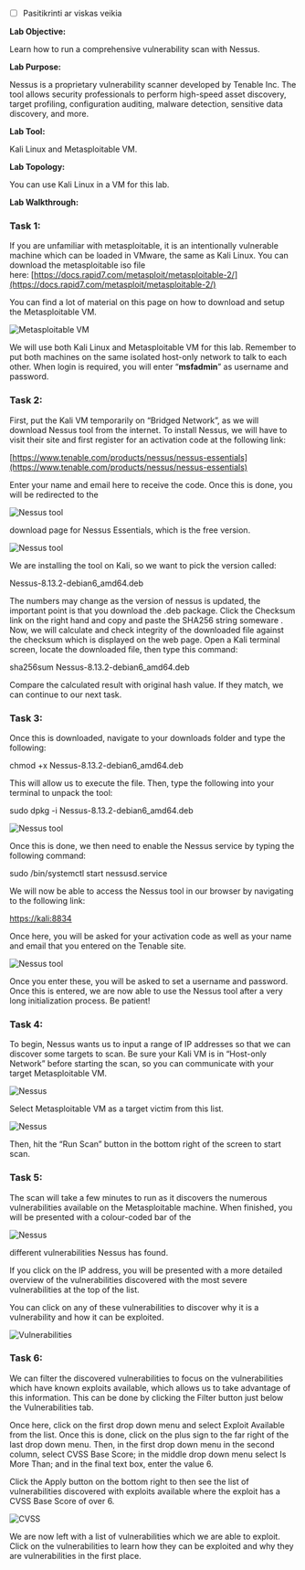 - [ ] Pasitikrinti ar viskas veikia

**Lab Objective:**

Learn how to run a comprehensive vulnerability scan with Nessus.

**Lab Purpose:**

Nessus is a proprietary vulnerability scanner developed by Tenable Inc. The tool allows security professionals to perform high-speed asset discovery, target profiling, configuration auditing, malware detection, sensitive data discovery, and more.

**Lab Tool:**

Kali Linux and Metasploitable VM.

**Lab Topology:**

You can use Kali Linux in a VM for this lab.

**Lab Walkthrough:**

### Task 1:

If you are unfamiliar with metasploitable, it is an intentionally vulnerable machine which can be loaded in VMware, the same as Kali Linux. You can download the metasploitable iso file here: [https://docs.rapid7.com/metasploit/metasploitable-2/](https://docs.rapid7.com/metasploit/metasploitable-2/)

You can find a lot of material on this page on how to download and setup the Metasploitable VM.

![Metasploitable VM](attachements/Metasploitable_VM-1.png)

We will use both Kali Linux and Metasploitable VM for this lab. Remember to put both machines on the same isolated host-only network to talk to each other. When login is required, you will enter “**msfadmin**” as username and password.

### Task 2:

First, put the Kali VM temporarily on “Bridged Network”, as we will download Nessus tool from the internet. To install Nessus, we will have to visit their site and first register for an activation code at the following link:

[https://www.tenable.com/products/nessus/nessus-essentials](https://www.tenable.com/products/nessus/nessus-essentials)

Enter your name and email here to receive the code. Once this is done, you will be redirected to the

![Nessus tool](attachements/Nessus_tool.png)

download page for Nessus Essentials, which is the free version.

![Nessus tool](attachements/Nessus_tool-1.png)

We are installing the tool on Kali, so we want to pick the version called:

Nessus-8.13.2-debian6_amd64.deb

The numbers may change as the version of nessus is updated, the important point is that you download the .deb package. Click the Checksum link on the right hand and copy and paste the SHA256 string someware . Now, we will calculate and check integrity of the downloaded file against the checksum which is displayed on the web page. Open a Kali terminal screen, locate the downloaded file, then type this command:

sha256sum Nessus-8.13.2-debian6_amd64.deb

Compare the calculated result with original hash value. If they match, we can continue to our next task.

### Task 3:

Once this is downloaded, navigate to your downloads folder and type the following:

chmod +x Nessus-8.13.2-debian6_amd64.deb

This will allow us to execute the file. Then, type the following into your terminal to unpack the tool:

sudo dpkg -i Nessus-8.13.2-debian6_amd64.deb

![Nessus tool](attachements/Nessus_tool-2.png)

Once this is done, we then need to enable the Nessus service by typing the following command:

sudo /bin/systemctl start nessusd.service

We will now be able to access the Nessus tool in our browser by navigating to the following link:

[https://kali:8834](https://kali:8834/)

Once here, you will be asked for your activation code as well as your name and email that you entered on the Tenable site.

![Nessus tool](attachements/Nessus_tool-2.png)

Once you enter these, you will be asked to set a username and password. Once this is entered, we are now able to use the Nessus tool after a very long initialization process. Be patient!

### Task 4:

To begin, Nessus wants us to input a range of IP addresses so that we can discover some targets to scan. Be sure your Kali VM is in “Host-only Network” before starting the scan, so you can communicate with your target Metasploitable VM.

![Nessus](attachements/Nessus-1.png)

Select Metasploitable VM as a target victim from this list.

![Nessus](attachements/Nessus-2.png)

Then, hit the “Run Scan” button in the bottom right of the screen to start scan.

### Task 5:

The scan will take a few minutes to run as it discovers the numerous vulnerabilities available on the Metasploitable machine. When finished, you will be presented with a colour-coded bar of the

![Nessus](attachements/Nessus.png)

different vulnerabilities Nessus has found.

If you click on the IP address, you will be presented with a more detailed overview of the vulnerabilities discovered with the most severe vulnerabilities at the top of the list.

You can click on any of these vulnerabilities to discover why it is a vulnerability and how it can be exploited.

![Vulnerabilities](attachements/Vulnerabilities.png)

### Task 6:

We can filter the discovered vulnerabilities to focus on the vulnerabilities which have known exploits available, which allows us to take advantage of this information. This can be done by clicking the Filter button just below the Vulnerabilities tab.

Once here, click on the first drop down menu and select Exploit Available from the list. Once this is done, click on the plus sign to the far right of the last drop down menu. Then, in the first drop down menu in the second column, select CVSS Base Score; in the middle drop down menu select Is More Than; and in the final text box, enter the value 6.

Click the Apply button on the bottom right to then see the list of vulnerabilities discovered with exploits available where the exploit has a CVSS Base Score of over 6.

![CVSS](attachements/CVSS.png)

We are now left with a list of vulnerabilities which we are able to exploit. Click on the vulnerabilities to learn how they can be exploited and why they are vulnerabilities in the first place.